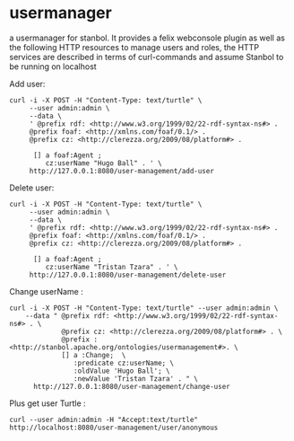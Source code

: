 usermanager
===========

a usermanager for stanbol. It provides a felix webconsole plugin as well as the following HTTP resources to manage users and roles, the HTTP services are described in terms of curl-commands and assume Stanbol to be running on localhost

Add user:

    curl -i -X POST -H "Content-Type: text/turtle" \
         --user admin:admin \
         --data \
         ' @prefix rdf: <http://www.w3.org/1999/02/22-rdf-syntax-ns#> . 
         @prefix foaf: <http://xmlns.com/foaf/0.1/> . 
         @prefix cz: <http://clerezza.org/2009/08/platform#> . 

          [] a foaf:Agent ; 
             cz:userName "Hugo Ball" . ' \
         http://127.0.0.1:8080/user-management/add-user

Delete user:

    curl -i -X POST -H "Content-Type: text/turtle" \
         --user admin:admin \
         --data \
         ' @prefix rdf: <http://www.w3.org/1999/02/22-rdf-syntax-ns#> . 
         @prefix foaf: <http://xmlns.com/foaf/0.1/> . 
         @prefix cz: <http://clerezza.org/2009/08/platform#> . 

          [] a foaf:Agent ; 
             cz:userName "Tristan Tzara" . ' \
         http://127.0.0.1:8080/user-management/delete-user

Change userName :

    curl -i -X POST -H "Content-Type: text/turtle" --user admin:admin \
        --data " @prefix rdf: <http://www.w3.org/1999/02/22-rdf-syntax-ns#> . \
                 @prefix cz: <http://clerezza.org/2009/08/platform#> . \
                 @prefix : <http://stanbol.apache.org/ontologies/usermanagement#>. \
                 [] a :Change;  \
                    :predicate cz:userName; \
                    :oldValue 'Hugo Ball'; \
                    :newValue 'Tristan Tzara' . " \
          http://127.0.0.1:8080/user-management/change-user

Plus get user Turtle :

    curl --user admin:admin -H "Accept:text/turtle"
    http://localhost:8080/user-management/user/anonymous
